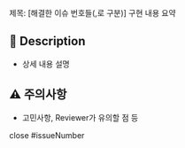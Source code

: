 제목:
[해결한 이슈 번호들(,로 구분)] 구현 내용 요약

## 📌 Description
- 상세 내용 설명

## ⚠️ 주의사항
- 고민사항, Reviewer가 유의할 점 등

close #issueNumber
